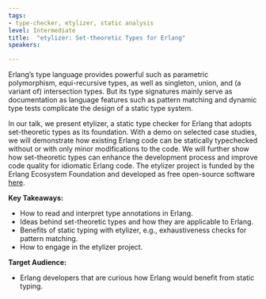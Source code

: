 ```yaml
---
tags:	
- type-checker, etylizer, static analysis
level: Intermediate
title: 	"etylizer: Set-theoretic Types for Erlang"
speakers:

---
```

Erlang’s type language provides powerful such as parametric polymorphism, equi-recursive types, as well as singleton, union, and (a variant of) intersection types.
But its type signatures mainly serve as documentation as language features such as pattern matching and dynamic type tests complicate the design of a static type system.

In our talk, we present etylizer, a static type checker for Erlang that adopts set-theoretic types as its foundation. With a demo on selected case studies, we will demonstrate how existing Erlang code can be statically typechecked without or with only minor modifications to the code. We will further show how set-theoretic types can enhance the development process and improve code quality for idiomatic Erlang code. The etylizer project is funded by the Erlang Ecosystem Foundation and developed as free open-source software <a href=https://github.com/etylizer>here</a>.

**Key Takeaways:**
- How to read and interpret type annotations in Erlang.
- Ideas behind set-theoretic types and how they are applicable to Erlang.
- Benefits of static typing with etylizer, e.g., exhaustiveness checks for pattern matching.
- How to engage in the etylizer project.

**Target Audience:**
- Erlang developers that are curious how Erlang would benefit from static typing.